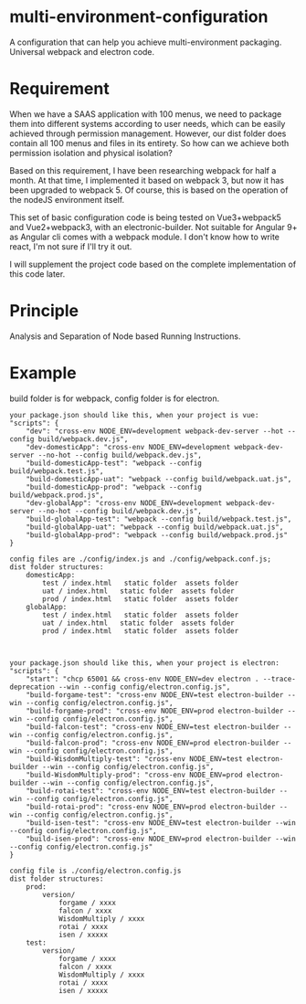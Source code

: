 # multi-environment-configuration
A configuration that can help you achieve multi-environment packaging. Universal webpack and electron code.

# Requirement
When we have a SAAS application with 100 menus, we need to package them into different systems according to user needs, which can be easily achieved through permission management. However, our dist folder does contain all 100 menus and files in its entirety. So how can we achieve both permission isolation and physical isolation?

Based on this requirement, I have been researching webpack for half a month. At that time, I implemented it based on webpack 3, but now it has been upgraded to webpack 5. Of course, this is based on the operation of the nodeJS environment itself.

This set of basic configuration code is being tested on Vue3+webpack5 and Vue2+webpack3, with an electronic-builder. Not suitable for Angular 9+ as Angular cli comes with a webpack module. I don't know how to write react, I'm not sure if I'll try it out.

I will supplement the project code based on the complete implementation of this code later.

# Principle
Analysis and Separation of Node based Running Instructions.



# Example
build folder is for webpack, config folder is for electron.

    your package.json should like this, when your project is vue:
    "scripts": {
        "dev": "cross-env NODE_ENV=development webpack-dev-server --hot --config build/webpack.dev.js",
        "dev-domesticApp": "cross-env NODE_ENV=development webpack-dev-server --no-hot --config build/webpack.dev.js",
        "build-domesticApp-test": "webpack --config build/webpack.test.js",
        "build-domesticApp-uat": "webpack --config build/webpack.uat.js",
        "build-domesticApp-prod": "webpack --config build/webpack.prod.js",
        "dev-globalApp": "cross-env NODE_ENV=development webpack-dev-server --no-hot --config build/webpack.dev.js",
        "build-globalApp-test": "webpack --config build/webpack.test.js",
        "build-globalApp-uat": "webpack --config build/webpack.uat.js",
        "build-globalApp-prod": "webpack --config build/webpack.prod.js"
    }

    config files are ./config/index.js and ./config/webpack.conf.js;
    dist folder structures:
        domesticApp:
            test / index.html   static folder  assets folder
            uat / index.html   static folder  assets folder
            prod / index.html   static folder  assets folder
        globalApp: 
            test / index.html   static folder  assets folder
            uat / index.html   static folder  assets folder
            prod / index.html   static folder  assets folder



    your package.json should like this, when your project is electron:
    "scripts": {
        "start": "chcp 65001 && cross-env NODE_ENV=dev electron . --trace-deprecation --win --config config/electron.config.js",
        "build-forgame-test": "cross-env NODE_ENV=test electron-builder --win --config config/electron.config.js",
        "build-forgame-prod": "cross-env NODE_ENV=prod electron-builder --win --config config/electron.config.js",
        "build-falcon-test": "cross-env NODE_ENV=test electron-builder --win --config config/electron.config.js",
        "build-falcon-prod": "cross-env NODE_ENV=prod electron-builder --win --config config/electron.config.js",
        "build-WisdomMultiply-test": "cross-env NODE_ENV=test electron-builder --win --config config/electron.config.js",
        "build-WisdomMultiply-prod": "cross-env NODE_ENV=prod electron-builder --win --config config/electron.config.js",
        "build-rotai-test": "cross-env NODE_ENV=test electron-builder --win --config config/electron.config.js",
        "build-rotai-prod": "cross-env NODE_ENV=prod electron-builder --win --config config/electron.config.js",
        "build-isen-test": "cross-env NODE_ENV=test electron-builder --win --config config/electron.config.js",
        "build-isen-prod": "cross-env NODE_ENV=prod electron-builder --win --config config/electron.config.js"
    }

    config file is ./config/electron.config.js
    dist folder structures:
        prod:
            version/
                forgame / xxxx
                falcon / xxxx
                WisdomMultiply / xxxx
                rotai / xxxx
                isen / xxxxx
        test: 
            version/
                forgame / xxxx
                falcon / xxxx
                WisdomMultiply / xxxx
                rotai / xxxx
                isen / xxxxx